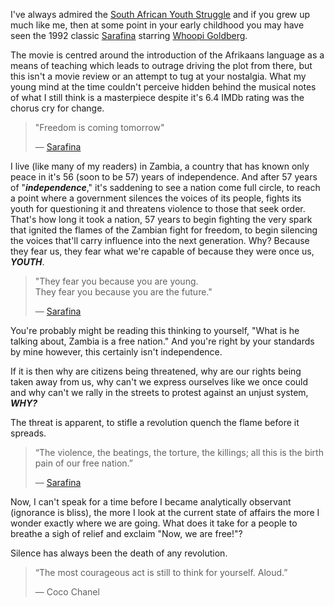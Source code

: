 I've always admired the  [South African Youth
Struggle](https://www.sahistory.org.za/article/youth-struggle)
and if you grew up much like me, then at some point in your
early childhood you may have seen the 1992 classic
[Sarafina](https://www.imdb.com/title/tt0105316/)  starring [Whoopi Goldberg](https://www.imdb.com/name/nm0000155/?ref_=tt_cl_t2).


The movie is centred around the introduction of the
Afrikaans language as a means of teaching which leads to
outrage driving the plot from there, but this isn't a movie
review or an attempt to tug at your nostalgia.
What my young mind at the time couldn't perceive hidden
behind the musical notes of what I still think is a
masterpiece despite it's 6.4 IMDb rating was the chorus cry
for change.

> "Freedom is coming tomorrow"
> 
> ―  [Sarafina](https://g.co/kgs/Qm4jEE)

I live (like many of my readers) in Zambia, a country that
has known only peace in it's 56 (soon to be 57) years of
independence. And after 57 years of "**_independence_**,"
it's saddening to see a nation come full circle, to reach a
point where a government silences the voices of its people,
fights its youth for questioning it and threatens violence
to those that seek order. That's how long it took a nation,
57 years to begin fighting the very spark that ignited the
flames of the Zambian fight for freedom, to begin silencing
the voices that'll carry influence into the next generation.
Why? Because they fear us, they fear what we're capable of
because they were once us,  **_YOUTH_**.


> "They fear you because you are young.  
> They fear you because you are the future."
> 
> ―  [Sarafina](https://www.imdb.com/title/tt0105316/)


You're probably might be reading this thinking to yourself,
"What is he talking about, Zambia is a free nation." And
you're right by your standards by mine however, this
certainly isn't independence.

If it is then why are citizens being threatened, why are our
rights being taken away from us, why can't we express
ourselves like we once could and why can't we rally in the
streets to protest against an unjust system, **_WHY?_**

The threat is apparent, to stifle a revolution quench the
flame before it spreads.

> “The violence, the beatings, the torture, the killings;
> all this is the birth pain of our free nation.”
>
> ―  [Sarafina](https://www.imdb.com/title/tt0105316/)

Now, I can't speak for a time before I became analytically
observant (ignorance is bliss), the more I look at the
current state of affairs the more I wonder exactly where we
are going. 
What does it take for a people to breathe a sigh of relief
and exclaim "Now, we are free!"?

Silence has always been the death of any revolution.

> “The most courageous act is still to think for yourself. Aloud.”
> 
> ― Coco Chanel
